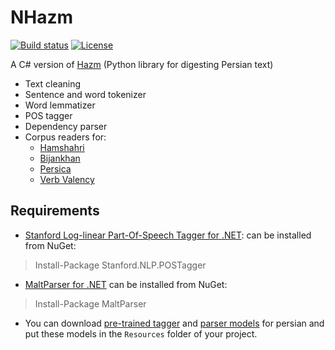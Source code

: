 NHazm
=====
[![Build status](https://ci.appveyor.com/api/projects/status/el9vqyfy45vxsu1w?svg=true)](https://ci.appveyor.com/project/mojtaba-khallash/nhazm) [![License](http://img.shields.io/:license-mit-blue.svg?style=flat-square)](http://badges.mit-license.org)

A C# version of [Hazm](https://github.com/sobhe/hazm) (Python library for digesting Persian text)

+ Text cleaning
+ Sentence and word tokenizer
+ Word lemmatizer
+ POS tagger
+ Dependency parser
+ Corpus readers for:
   * [Hamshahri](http://ece.ut.ac.ir/dbrg/hamshahri/)
   * [Bijankhan](http://ece.ut.ac.ir/dbrg/bijankhan/)
   * [Persica](https://sourceforge.net/projects/persica/)
   * [Verb Valency](http://dadegan.ir/catalog/pervallex)


## Requirements
* [Stanford Log-linear Part-Of-Speech Tagger for .NET](http://sergey-tihon.github.io/Stanford.NLP.NET/StanfordPOSTagger.html): can be installed from NuGet: 
> Install-Package Stanford.NLP.POSTagger

* [MaltParser for .NET](http://sergey-tihon.github.io/MaltParser.NET/) can be installed from NuGet: 
> Install-Package MaltParser

* You can download  [pre-trained tagger](http://dl.dropboxusercontent.com/u/90405495/resources-extra.zip) and [parser models](http://dl.dropboxusercontent.com/u/90405495/resources-extra.zip) for persian and put these models in the `Resources` folder of your project.
